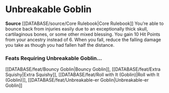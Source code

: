 ﻿---
id: '20'
name: Unbreakable Goblin
rarity: Common
rus_type_level: null
source: '[[DATABASE/source/Core Rulebook|Core Rulebook]]'
trait: null
type: Heritage

---
# Unbreakable Goblin

**Source** [[DATABASE/source/Core Rulebook|Core Rulebook]] 
You’re able to bounce back from injuries easily due to an exceptionally thick skull, cartilaginous bones, or some other mixed blessing. You gain 10 Hit Points from your ancestry instead of 6. When you fall, reduce the falling damage you take as though you had fallen half the distance.

### Feats Requiring Unbreakable Goblin...

[[DATABASE/feat/Bouncy Goblin|Bouncy Goblin]], [[DATABASE/feat/Extra Squishy|Extra Squishy]], [[DATABASE/feat/Roll with It (Goblin)|Roll with It (Goblin)]], [[DATABASE/feat/Unbreakable-er Goblin|Unbreakable-er Goblin]]